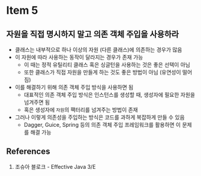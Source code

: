 # Item 5

## 자원을 직접 명시하지 말고 의존 객체 주입을 사용하라

- 클래스는 내부적으로 하나 이상의 자원 (다른 클래스)에 의존하는 경우가 많음
- 이 자원에 따라 사용하는 동작이 달라지는 경우가 존재 가능
  - 이 때는 정적 유틸리티 클래스 혹은 싱글턴을 사용하는 것은 좋은 선택이 아님
  - 또한 클래스가 직접 자원을 만들게 하는 것도 좋은 방법이 아님 (유연성이 떨어짐)
- 이를 해결하기 위해 의존 객체 주입 방식을 사용하면 됨
  - 대표적인 의존 객체 주입 방식은 인스턴스를 생성할 때, 생성자에 필요한 자원을 넘겨주면 됨
  - 혹은 생성자에 `자원`의 팩터리를 넘겨주는 방법이 존재
- 그러나 이렇게 의존성을 주입하는 방식은 코드를 과하게 복잡하게 만들 수 있음
  - Dagger, Guice, Spring 등의 의존 객체 주입 프레임워크를 활용하면 이 문제를 해결 가능

## References

1. 조슈아 블로크 - Effective Java 3/E
